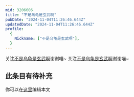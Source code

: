 ```yaml
---
mid: 3206606
title: "不是乌龟是玄武啊"
pubDate: "2024-11-04T11:26:46.644Z"
updatedDate: "2024-11-04T11:26:46.644Z"
profile:
  {
    Nickname: ["不是乌龟是玄武啊"],
  }
---
```


关注[不是乌龟是玄武啊](https://space.bilibili.com/3206606)谢谢喵~ 关注[不是乌龟是玄武啊](https://space.bilibili.com/3206606)谢谢喵~

## 此条目有待补充
你可以在[这里](https://github.com/Yuhanawa/VTuber.ICU/edit/master/src/content/v/不是乌龟是玄武啊/index.md)编辑本文
